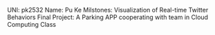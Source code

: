 UNI: pk2532
Name: Pu Ke
Milstones: Visualization of Real-time Twitter Behaviors
Final Project: A Parking APP cooperating with team in Cloud Computing Class
